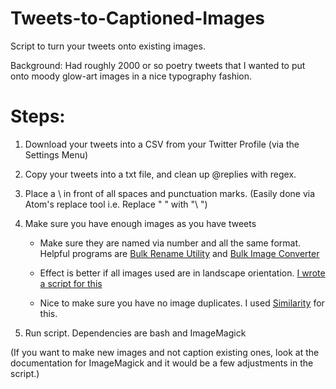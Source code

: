 # Tweets-to-Captioned-Images
Script to turn your tweets onto existing images.

Background: Had roughly 2000 or so poetry tweets that I wanted to put onto moody glow-art images in a nice typography fashion.

# Steps:
1.  Download your tweets into a CSV from your Twitter Profile (via the Settings Menu)
2.  Copy your tweets into a txt file, and clean up @replies with regex.
3.  Place a \ in front of all spaces and punctuation marks.  (Easily done via Atom's replace tool i.e. Replace " " with "\ ")
4.  Make sure you have enough images as you have tweets
              
      - Make sure they are named via number and all the same format. Helpful programs are [Bulk Rename Utility](http://www.bulkrenameutility.co.uk/Main_Intro.php) and [Bulk Image Converter](https://sourceforge.net/projects/bulkimageconver/)
              
      - Effect is better if all images used are in landscape orientation.  [I wrote a script for this](https://github.com/malbolge/Bulk-Photo-Orientation-Removal)
              
      - Nice to make sure you have no image duplicates.  I used [Similarity](http://www.similarityapp.com/) for this.
    
5.  Run script.  Dependencies are bash and ImageMagick

(If you want to make new images and not caption existing ones, look at the documentation for ImageMagick and it would be a few adjustments in the script.)
